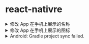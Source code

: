 # react-nativre

<details>
<summary>修改 App 在手机上展示的名称</summary>

### Android

修改 `android/app/src/main/res/values/strings.xml` 配置

```xml
<resources>
  <string name="app_name">这里填写名称</string>
</resources>
```

### iOS

修改 `ios/AneConfigure/Info.plist` 配置

```xml
<key>CFBundleDisplayName</key>
<string>这里填写名称</string>
```

</details>

<details>
<summary>修改 App 在手机上展示的图标</summary>

### Android

修改替换 `android/app/src/main/res/mipmap-(*)` 下面的图标

图标分为 方形图标(`ic_launcher.png`) 和 圆形图标(`ic_launcher_round.png`)

### iOS

修改 `ios/AneConfigure/Images.xcassets/AppIcon.appiconset/Contents.json` 配置，及修改配置目录 `ios/AneConfigure/Images.xcassets/AppIcon.appiconset` 下的图标文件。

通过 xcode 下图拖拽更换图标更方便。

![image](https://user-images.githubusercontent.com/1680273/70401053-f8b8c100-1a68-11ea-845b-e28e22d5cf10.png)

</details>

<details>
<summary>Android: Gradle project sync failed.</summary>

在 Android Gradle 同步失败，导致项目无法启动，只需重新同步 Gradle 即可(可能需要翻墙)，方法如下图。

![image](https://user-images.githubusercontent.com/1680273/70401551-20108d80-1a6b-11ea-8883-a541ac888107.png)

</details>
